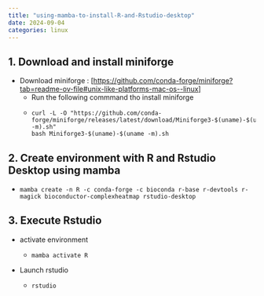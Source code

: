 ```yaml
---
title: "using-mamba-to-install-R-and-Rstudio-desktop"
date: 2024-09-04
categories: linux
---
```


## 1. Download and install miniforge

 - Download miniforge : [https://github.com/conda-forge/miniforge?tab=readme-ov-file#unix-like-platforms-mac-os--linux]
   -  Run the following commmand tho install miniforge
     -  ```
        curl -L -O "https://github.com/conda-forge/miniforge/releases/latest/download/Miniforge3-$(uname)-$(uname -m).sh"
        bash Miniforge3-$(uname)-$(uname -m).sh
        ```
  
## 2. Create environment with R and Rstudio Desktop using mamba

   - ```
     mamba create -n R -c conda-forge -c bioconda r-base r-devtools r-magick bioconductor-complexheatmap rstudio-desktop
     ```

## 3. Execute Rstudio
 - activate environment
   - ```
     mamba activate R
     ```
 - Launch rstudio
   - ```
     rstudio
     ```
